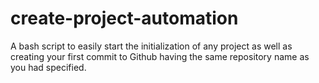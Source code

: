 # create-project-automation
A bash script to easily start the initialization of any project as well as creating your first commit to Github having the same repository name as you had specified.
